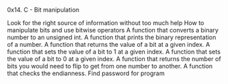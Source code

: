 0x14. C - Bit manipulation

Look for the right source of information without too much help
How to manipulate bits and use bitwise operators
A function that converts a binary number to an unsigned int.
A function that prints the binary representation of a number.
A function that returns the value of a bit at a given index.
A function that sets the value of a bit to 1 at a given index.
A function that sets the value of a bit to 0 at a given index.
A function that returns the number of bits you would need to flip to get from one number to another.
A function that checks the endianness.
Find password for program
